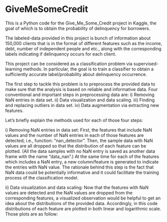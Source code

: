 # GiveMeSomeCredit
This is a Python code for the Give_Me_Some_Credit project in Kaggle, the goal of which is to obtain the probability of delinquency for borrowers.

The labeled-data provided in this project is bunch of information about 150,000 clients that is in the format of different features such as the income, debt, number of independent people and etc., along with the corresponding labels indicating if delinquency occurs for each client. 

This project can be considered as a classification problem via supervised-learning methods. In particular, the goal is to train a classifier to obtain a sufficiently accurate label/probability about delinquency occurrence. 

The first step to tackle this problem is to preprocess the provided data to make sure that the analysis is based on reliable and informative data. Four conventional and important steps in preprocessing data are:
i)	Removing NaN entries in data set.
ii)	Data visualization and data scaling.
iii)	Finding and replacing outliers in data set.
iv)	Data augmentation via extracting new features.

Let’s briefly explain the methods used for each of those four steps:

i) Removing NaN entries in data set:
First, the features that include NaN values and the number of NaN entries in each of those features are detected; i.e., function: “nan_detector”. Then, the sample data with NaN values are all dropped so that the distribution of each feature can be plotted. (All the data samples with no NaN entry is saved as another data frame with the name “data_nan”.) At the same time for each of the features which includes a NaN entry, a new column/feature is generated to indicate the entries with NaN value. The rationale behind this step is the fact that NaN data could be potentially informative and it could facilitate the training process of the classification model. 

ii) Data visualization and data scaling:
Now that the features with NaN values are detected and the NaN values are dropped from the corresponding features, a visualized observation would be helpful to get an idea about the distributions of the provided data. Accordingly, in this code distributions of each feature are plotted in both linear and logarithmic scale. Those plots are as follow:
